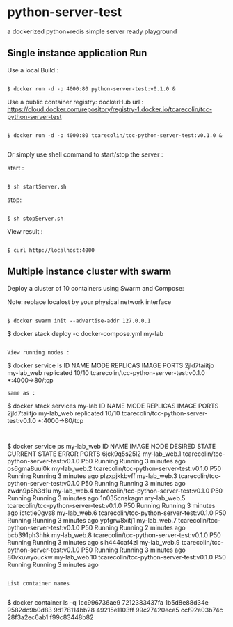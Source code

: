 # python-server-test
a dockerized python+redis simple server ready playground

## Single instance application Run

Use a local Build :

```

$ docker run -d -p 4000:80 python-server-test:v0.1.0 &

```

Use a public container registry:
dockerHub url : https://cloud.docker.com/repository/registry-1.docker.io/tcarecolin/tcc-python-server-test
```

$ docker run -d -p 4000:80 tcarecolin/tcc-python-server-test:v0.1.0 &


```

Or simply use shell command to start/stop the server :

start :
```

$ sh startServer.sh

```
stop:
```

$ sh stopServer.sh

```

View result :

```

$ curl http://localhost:4000

```

## Multiple instance cluster with swarm

Deploy a cluster of 10 containers using Swarm and Compose:

Note: replace localost by your physical network interface
```

$ docker swarm init --advertise-addr 127.0.0.1

```

$ docker stack deploy -c docker-compose.yml my-lab

```

View running nodes :

```
$ docker service ls
ID                  NAME                MODE                REPLICAS            IMAGE                                      PORTS
2jld7taiitjo        my-lab_web          replicated          10/10               tcarecolin/tcc-python-server-test:v0.1.0   *:4000->80/tcp

```
same as :

```
$ docker stack services my-lab
ID                  NAME                MODE                REPLICAS            IMAGE                                      PORTS
2jld7taiitjo        my-lab_web          replicated          10/10               tcarecolin/tcc-python-server-test:v0.1.0   *:4000->80/tcp

```


```
$ docker service ps my-lab_web
ID                  NAME                IMAGE                                      NODE                DESIRED STATE       CURRENT STATE           ERROR               PORTS
6jck9q5s25l2        my-lab_web.1        tcarecolin/tcc-python-server-test:v0.1.0   P50                 Running             Running 3 minutes ago
os6gma8uul0k        my-lab_web.2        tcarecolin/tcc-python-server-test:v0.1.0   P50                 Running             Running 3 minutes ago
plzxpjkkbvff        my-lab_web.3        tcarecolin/tcc-python-server-test:v0.1.0   P50                 Running             Running 3 minutes ago
zwdn9p5h3d1u        my-lab_web.4        tcarecolin/tcc-python-server-test:v0.1.0   P50                 Running             Running 3 minutes ago
1n035cnskagm        my-lab_web.5        tcarecolin/tcc-python-server-test:v0.1.0   P50                 Running             Running 3 minutes ago
ictctie0gvs8        my-lab_web.6        tcarecolin/tcc-python-server-test:v0.1.0   P50                 Running             Running 3 minutes ago
ypfgrw8xitj1        my-lab_web.7        tcarecolin/tcc-python-server-test:v0.1.0   P50                 Running             Running 2 minutes ago
bcb391ph3hhk        my-lab_web.8        tcarecolin/tcc-python-server-test:v0.1.0   P50                 Running             Running 3 minutes ago
sih444caf4zl        my-lab_web.9        tcarecolin/tcc-python-server-test:v0.1.0   P50                 Running             Running 3 minutes ago
80vkuwyouckw        my-lab_web.10       tcarecolin/tcc-python-server-test:v0.1.0   P50                 Running             Running 3 minutes ago


```

List container names


```

$ docker container ls -q
1cc996736ae9
7212383437fa
1b5d8e88d34e
9582dc9b0d83
9d178114bb28
49215e1103ff
99c27420ece5
ccf92e03b74c
28f3a2ec6ab1
f99c83448b82

```